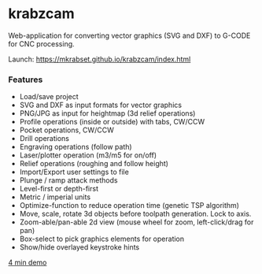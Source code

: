 # krabzcam
Web-application for converting vector graphics (SVG and DXF) to G-CODE for CNC processing.

Launch: https://mkrabset.github.io/krabzcam/index.html


### Features
* Load/save project
* SVG and DXF as input formats for vector graphics
* PNG/JPG as input for heightmap (3d relief operations)
* Profile operations (inside or outside) with tabs, CW/CCW
* Pocket operations, CW/CCW
* Drill operations
* Engraving operations (follow path)
* Laser/plotter operation (m3/m5 for on/off)
* Relief operations (roughing and follow height)
* Import/Export user settings to file
* Plunge / ramp attack methods
* Level-first or depth-first
* Metric / imperial units
* Optimize-function to reduce operation time (genetic TSP algorithm)
* Move, scale, rotate 3d objects before toolpath generation. Lock to axis.
* Zoom-able/pan-able 2d view (mouse wheel for zoom, left-click/drag for pan)
* Box-select to pick graphics elements for operation
* Show/hide overlayed keystroke hints


[4 min demo](https://flic.kr/p/2kceNgL)


